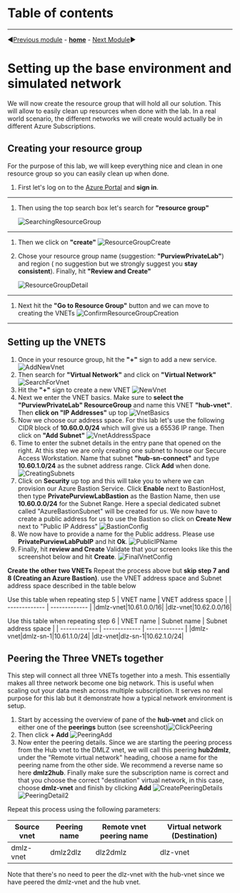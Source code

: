 Table of contents
===

___
:arrow_backward:[Previous module](/modules/module00.md) - [**home**](/README.md) - [Next Module](/modules/module02.md):arrow_forward:

# Setting up the base environment and simulated network

We will now create the resource group that will hold all our solution. This will allow to easily clean up resources when done with the lab. In a real world scenario, the different networks we will create would actually be in different Azure Subscriptions.

## Creating your resource group

For the purpose of this lab, we will keep everything nice and clean in one resource group so you can easily clean up when done.

1. First let's log on to the [Azure Portal](https://portal.azure.com) and **sign in**.
___
1. Then using the top search box let's search for **"resource group"**

    ![SearchingResourceGroup](/images/Module01_1.png)
___

1. Then we click on **"create"** ![ResourceGroupCreate](/images/Module01_2.png)
1. Chose your resource group name (suggestion: **"PurviewPrivateLab"**) and region ( no suggestion but we strongly suggest you **stay consistent**). Finally, hit **"Review and Create"**  

    ![ResourceGroupDetail](/images/Module01_3.png)

___

1. Next hit the **"Go to Resource Group"** button and we can move to creating the VNETs ![ConfirmResourceGroupCreation](/images/Module01_4.png)  

___

## Setting up the VNETS

1. Once in your resource group, hit the **"+"** sign to add a new service. ![AddNewVnet](/images/Module01_5.png)
1. Then search for **"Virtual Network"** and click on **"Virtual Network"** ![SearchForVnet](/images/Module01_6.png)
1. Hit the **"+"** sign to create a new VNET ![NewVnet](/images/Module01_7.png)
1. Next we enter the VNET basics. Make sure to **select the "PurviewPrivateLab" ResourceGroup** and name this VNET **"hub-vnet"**. Then **click on "IP Addresses"** up top ![VnetBasics](/images/Module01_8.png)
1. Now we choose our address space. For this lab let's use the following CIDR block of **10.60.0.0/24** which will give us a 65536 IP range. Then click on **"Add Subnet"** ![VnetAddressSpace](/images/Module01_9.png)
1. Time to enter the subnet details in the entry pane that opened on the right. At this step we are only creating one subnet to house our Secure Access Workstation. Name that subnet **"hub-sn-connect"** and type **10.60.1.0/24** as the subnet address range. Click **Add** when done. ![CreatingSubnets](/images/Module01_10.png)
1. Click on **Security** up top and this will take you to where we can provision our Azure Bastion Service. Click **Enable** next to BastionHost, then type **PrivatePurviewLabBastion** as the Bastion Name, then use **10.60.0.0/24** for the Subnet Range. Here a special dedicated subnet called "AzureBastionSubnet" will be created for us. We now have to create a public address for us to use the Bastion so click on **Create New** next to "Public IP Address" ![BastionConfig](/images/Module01_11.png)
1. We now have to provide a name for the Public address. Please use **PrivatePurviewLabPubIP** and hit **Ok**. ![PublicIPName](/images/Module01_12.png)
1. Finally, hit **review and Create** Validate that your screen looks like this the screenshot below and hit **Create**. ![FinalVnetConfig](/images/Module01_13.png)

**Create the other two VNETs**
Repeat the process above but **skip step 7 and 8 (Creating an Azure Bastion)**. use the VNET address space and Subnet address space described in the table below

Use this table when repeating step 5
| VNET name  | VNET address space |
| ------------- | ------------- |
|dmlz-vnet|10.61.0.0/16|
|dlz-vnet|10.62.0.0/16|

Use this table when repeating step 6
| VNET name | Subnet name | Subnet address space |
| ------------- | ------------- | ------------- |
|dmlz-vnet|dmlz-sn-1|10.61.1.0/24|
|dlz-vnet|dlz-sn-1|10.62.1.0/24|

## Peering the Three VNETs together

This step will connect all three VNETs together into a mesh. This essentially makes all three network become one big network. This is useful when scaling out your data mesh across multiple subscription. It serves no real purpose for this lab but it demonstrate how a typical network environment is setup.

1. Start by accessing the overview of pane of the **hub-vnet** and click on either one of the  **peerings** button (see screenshot)![ClickPeering](/images/Module01_14.png)
1. Then click **+ Add** ![PeeringAdd](/images/Module01_15.png)
1. Now enter the peering details. Since we are starting the peering process from the Hub vnet to the DMLZ vnet, we will call this peering **hub2dmlz**, under the "Remote virtual network" heading, choose a name for the peering name from the other side. We recommend a reverse name so here **dmlz2hub**. Finally make sure the subscription name is correct and that you choose the correct "destination" virtual network, in this case, choose **dmlz-vnet** and finish by clicking **Add**   ![CreatePeeringDetails](/images/Module01_16.png)![PeeringDetail2](/images/Module01_17.png) 

Repeat this process using the following parameters:

| Source vnet | Peering name | Remote vnet peering name | Virtual network (Destination) |
| ------------- | ------------- |------------- |------------- |
| dmlz-vnet | dmlz2dlz | dlz2dmlz | dlz-vnet |

Note that there's no need to peer the dlz-vnet with the hub-vnet since we have peered the dmlz-vnet and the hub vnet.
